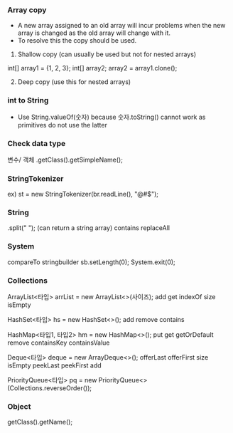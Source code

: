 ### Array copy
- A new array assigned to an old array will incur problems when the new array is changed as the old array will change with it.
- To resolve this the copy should be used.

1. Shallow copy (can usually be used but not for nested arrays)

int[] array1 = {1, 2, 3};
int[] array2;
array2 = array1.clone();

2. Deep copy (use this for nested arrays)



### int to String
- Use String.valueOf(숫자) because 숫자.toString() cannot work as primitives do not use the latter 

### Check data type
변수/ 객체 .getClass().getSimpleName();

### StringTokenizer
ex)
st = new StringTokenizer(br.readLine(), "@#$");

### String
.split(" ");
(can return a string array)
contains
replaceAll


### System
compareTo
stringbuilder
sb.setLength(0);
System.exit(0);

### Collections
ArrayList<타입> arrList = new ArrayList<>(사이즈);
add
get
indexOf
size
isEmpty

HashSet<타입> hs = new HashSet<>();
add
remove
contains

HashMap<타입1, 타입2> hm = new HashMap<>();
put
get
getOrDefault
remove
containsKey
containsValue

Deque<타입> deque = new ArrayDeque<>();
offerLast
offerFirst
size
isEmpty
peekLast
peekFirst
add

PriorityQueue<타입> pq = new PriorityQueue<>(Collections.reverseOrder());



### Object
getClass().getName();
